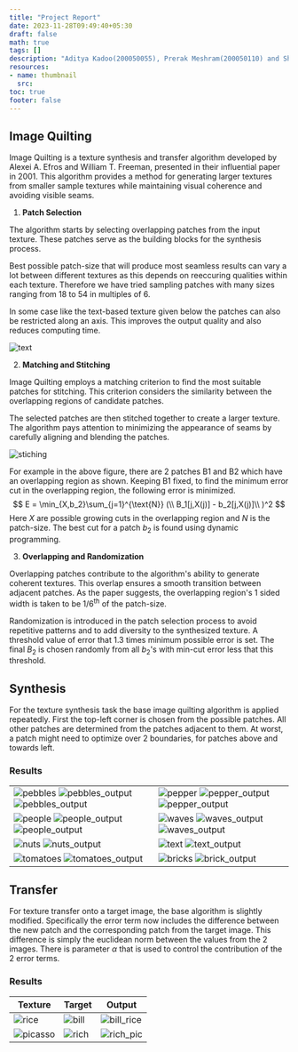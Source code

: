 ```yaml
---
title: "Project Report"
date: 2023-11-28T09:49:40+05:30
draft: false
math: true
tags: []
description: "Aditya Kadoo(200050055), Prerak Meshram(200050110) and Shikhar Mundra(200050131)"
resources:
- name: thumbnail
  src: 
toc: true
footer: false
---
```


## Image Quilting

Image Quilting is a texture synthesis and transfer algorithm developed by Alexei A. Efros and William T. Freeman, presented in their influential paper in 2001. This algorithm provides a method for generating larger textures from smaller sample textures while maintaining visual coherence and avoiding visible seams.

1. **Patch Selection**

The algorithm starts by selecting overlapping patches from the input texture. These patches serve as the building blocks for the synthesis process.

Best possible patch-size that will produce most seamless results can vary a lot between different textures as this depends on reeccuring qualities within each texture. Therefore we have tried sampling patches with many sizes ranging from 18 to 54 in multiples of 6.

In some case like the text-based texture given below the patches can also be restricted along an axis. This improves the output quality and also reduces computing time.

![text](images/d2.png)

2. **Matching and Stitching**

Image Quilting employs a matching criterion to find the most suitable patches for stitching. This criterion considers the similarity between the overlapping regions of candidate patches.

The selected patches are then stitched together to create a larger texture. The algorithm pays attention to minimizing the appearance of seams by carefully aligning and blending the patches.

![stiching](images/d1.png)

For example in the above figure, there are 2 patches B1 and B2 which have an overlapping region as shown. Keeping B1 fixed, to find the minimum error cut in the overlapping region, the following error is minimized.
$$
  E = \min_{X,b_2}\sum_{j=1}^{\text{N}} (\\ B_1[j,X(j)] - b_2[j,X(j)]\\ )^2
$$
Here $X$ are possible growing cuts in the overlapping region and $N$ is the patch-size. The best cut for a patch $b_2$ is found using dynamic programming.

3. **Overlapping and Randomization**

Overlapping patches contribute to the algorithm's ability to generate coherent textures. This overlap ensures a smooth transition between adjacent patches. As the paper suggests, the overlapping region's 1 sided width is taken to be $1/6^{\text{th}}$ of the patch-size.

Randomization is introduced in the patch selection process to avoid repetitive patterns and to add diversity to the synthesized texture. A threshold value of error that 1.3 times minimum possible error is set. The final $B_2$ is chosen randomly from all $b_2$'s with min-cut error less that this threshold.

## Synthesis

For the texture synthesis task the base image quilting algorithm is applied repeatedly. First the top-left corner is chosen from the possible patches. All other patches are determined from the patches adjacent to them. At worst, a patch might need to optimize over 2 boundaries, for patches above and towards left.

### Results

<!-- |![bricks](images/bricks.png) ![bricks](images/bricks_output.png)|![tomatoes](images/tomatoes.png) ![tomatoes_output](images/tomatoes_output.png)| -->

|  |  |
|---|---|
|![pebbles](images/pebbles.png) ![pebbles_output](images/pebbles_18_216.png) ![pebbles_output](images/pebbles_18_360.png)|![pepper](images/pepper.png) ![pepper_output](images/pepper_36_216.png) ![pepper_output](images/pepper_36_360.png)|
|![people](images/people.png) ![people_output](images/people_36_216.png) ![people_output](images/people_36_360.png)|![waves](images/waves.png) ![waves_output](images/waves_36_216.png) ![waves_output](images/waves_36_360.png)|
|![nuts](images/nuts.png) ![nuts_output](images/nuts_36.png)|![text](images/text_1.png) ![text_output](images/text_18_216.png)|
|![tomatoes](images/tomatoes.png) ![tomatoes_output](images/tomatoes_output.png)|![bricks](images/bricks.png) ![brick_output](images/bricks_output.png)|

## Transfer

For texture transfer onto a target image, the base algorithm is slightly modified. Specifically the error term now includes the difference between the new patch and the corresponding patch from the target image. This difference is simply the euclidean norm between the values from the 2 images. There is parameter $\alpha$ that is used to control the contribution of the 2 error terms.

### Results

| Texture | Target | Output |
|---|---|---|
|![rice](images/rice.png)|![bill](images/bill.png)|![bill_rice](images/bill_rice.png)|
|![picasso](images/picasso.jpeg)|![rich](images/feynman.jpeg)|![rich_pic](images/rich-pic-0.9.png)|